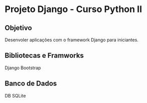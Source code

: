 # Projeto Django - Curso Python II

## Objetivo
Desenvoler aplicações com o framework Django para iniciantes.

## Bibliotecas e Framworks
Django
Bootstrap

## Banco de Dados
DB SQLite